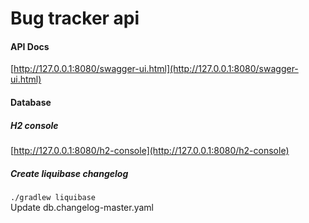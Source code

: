 # Bug tracker api

#### API Docs
[http://127.0.0.1:8080/swagger-ui.html](http://127.0.0.1:8080/swagger-ui.html)


#### Database
##### H2 console
[http://127.0.0.1:8080/h2-console](http://127.0.0.1:8080/h2-console)
##### Create liquibase changelog
`./gradlew liquibase`   
Update db.changelog-master.yaml